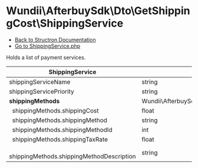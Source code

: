 # Wundii\AfterbuySdk\Dto\GetShippingCost\ShippingService
- [Back to Structron Documentation](/var/www/afterbuy-sdk/docs//_Structron.md)
- [Go to ShippingService.php](/var/www/afterbuy-sdk/src/Dto/GetShippingCost/ShippingService.php)

Holds a list of payment services.

| ShippingService                                  | Type                                                     | Default  | Description |
| ------------------------------------------------ | -------------------------------------------------------- | -------- | ----------- |
| shippingServiceName                              | string                                                   | required |             |
| shippingServicePriority                          | string                                                   | required |             |
| **shippingMethods**                              | Wundii\AfterbuySdk\Dto\GetShippingCost\ShippingMethods[] | []       |             |
| &nbsp; shippingMethods.shippingCost              | float                                                    | required |             |
| &nbsp; shippingMethods.shippingMethod            | string                                                   | required |             |
| &nbsp; shippingMethods.shippingMethodId          | int                                                      | required |             |
| &nbsp; shippingMethods.shippingTaxRate           | float                                                    | null     |             |
| &nbsp; shippingMethods.shippingMethodDescription | string                                                   | null     |             |
